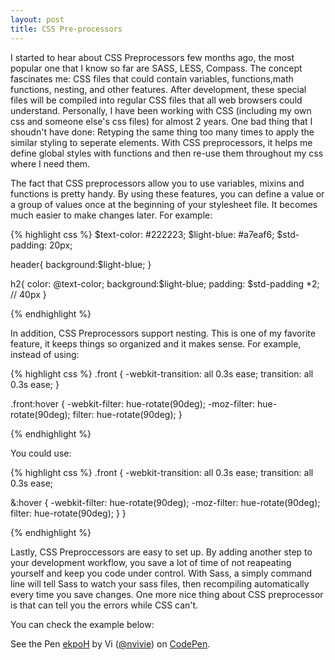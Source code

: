 ```yaml
---
layout: post
title: CSS Pre-processors
---
```


I started to hear about CSS Preprocessors few months ago, the most popular one that I know so far are SASS, LESS, Compass.
The concept fascinates me: CSS files that could contain variables, functions,math functions, nesting, and other features. After development, these special files will be compiled into regular CSS files that all web browsers could understand. Personally, I have been working with CSS (including my own css and someone else's css files) for almost 2 years. One bad thing that I shoudn't have done: Retyping the same thing too many times to apply the similar styling to seperate elements. With CSS preprocessors, it helps me define global styles with functions and then re-use them throughout my css where I need them.

The fact that CSS preprocessors allow you to use variables, mixins and functions is pretty handy. By using these features, you can define a value or a group of values once at the beginning of your stylesheet file. It becomes much easier to make changes later.
For example:

{% highlight css %}
$text-color: #222223;
$light-blue: #a7eaf6;
$std-padding: 20px;

header{
  background:$light-blue;
}

h2{
  color: @text-color;
  background:$light-blue;
  padding: $std-padding *2; // 40px
}

{% endhighlight %}

In addition, CSS Preprocessors support nesting. This is one of my favorite feature, it keeps things so organized and it makes sense. For example, instead of using:

{% highlight css %}
.front {
  -webkit-transition: all 0.3s ease;
  transition: all 0.3s ease;
}

.front:hover {
  -webkit-filter: hue-rotate(90deg);
  -moz-filter: hue-rotate(90deg);
  filter: hue-rotate(90deg);
}

{% endhighlight %}

You could use:

{% highlight css %}
.front {
  -webkit-transition: all 0.3s ease;
  transition: all 0.3s ease;
  
  &:hover {
  -webkit-filter: hue-rotate(90deg);
  -moz-filter: hue-rotate(90deg);
  filter: hue-rotate(90deg);
  }
}

{% endhighlight %}

Lastly, CSS Preproccessors are easy to set up. By adding another step to your development workflow, you save a lot of time of not reapeating yourself and keep you code under control. With Sass, a simply command line will tell Sass to watch your sass files, then recompiling automatically every time you save changes. One more nice thing about CSS preprocessor is that can tell you the errors while CSS can't.


You can check the example below:

<p data-height="268" data-theme-id="0" data-slug-hash="ekpoH" data-default-tab="result" data-user="nvivie" class='codepen'>See the Pen <a href='http://codepen.io/nvivie/pen/ekpoH/'>ekpoH</a> by Vi (<a href='http://codepen.io/nvivie'>@nvivie</a>) on <a href='http://codepen.io'>CodePen</a>.</p>
<script async src="//codepen.io/assets/embed/ei.js"></script>

